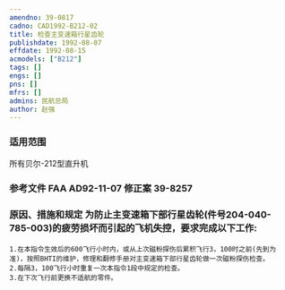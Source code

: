 ```yaml
---
amendno: 39-0817  
cadno: CAD1992-B212-02  
title: 检查主变速箱行星齿轮  
publishdate: 1992-08-07  
effdate: 1992-08-15  
acmodels: ["B212"]  
tags: []  
engs: []  
pns: []  
mfrs: []  
admins: 民航总局  
author: 赵强  
---
```

  
### 适用范围  
所有贝尔-212型直升机  
  
<!--more-->  
### 参考文件    FAA AD92-11-07 修正案 39-8257  
  
### 原因、措施和规定 为防止主变速箱下部行星齿轮(件号204-040-785-003)的疲劳损坏而引起的飞机失控，要求完成以下工作:  
    1.在本指令生效后的600飞行小时内，或从上次磁粉探伤后累积飞行3，100时之前(先到为准)，按照BHTI的维护，修理和翻修手册对主变速箱下部行星齿轮做一次磁粉探伤检查。  
    2.每隔3，100飞行小时重复一次本指令1段中规定的检查。  
    3.在下次飞行前更换不适航的零件。  
  
